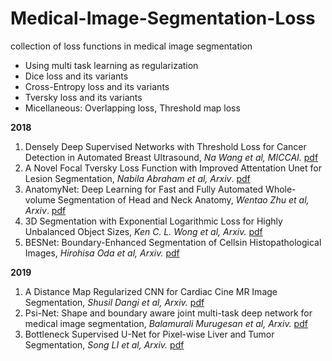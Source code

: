 # Medical-Image-Segmentation-Loss
collection of loss functions in medical image segmentation
* Using multi task learning as regularization
* Dice loss and its variants
* Cross-Entropy loss and its variants
* Tversky loss and its variants
* Micellaneous: Overlapping loss, Threshold map loss

**2018**
1. Densely Deep Supervised Networks with Threshold Loss for Cancer Detection in Automated Breast Ultrasound, *Na Wang et al, MICCAI.* [pdf](https://link.springer.com/content/pdf/10.1007%2F978-3-030-00937-3_73.pdf)
1. A Novel Focal Tversky Loss Function with Improved Attentation Unet for Lesion Segmentation, *Nabila Abraham et al, Arxiv*. [pdf](https://arxiv.org/pdf/1810.07842.pdf)
1. AnatomyNet: Deep Learning for Fast and Fully Automated Whole-volume Segmentation of Head and Neck Anatomy, *Wentao Zhu et al, Arxiv*. [pdf](https://arxiv.org/pdf/1808.05238.pdf)
1. 3D Segmentation with Exponential Logarithmic Loss for Highly Unbalanced Object Sizes, *Ken C. L. Wong et al, Arxiv.* [pdf](https://arxiv.org/pdf/1809.00076.pdf)
1. BESNet: Boundary-Enhanced Segmentation of Cellsin Histopathological Images, *Hirohisa Oda et al, Arxiv.* [pdf](https://link.springer.com/content/pdf/10.1007%2F978-3-030-00934-2_26.pdf)

**2019**
1. A Distance Map Regularized CNN for Cardiac Cine MR Image Segmentation, *Shusil Dangi et al, Arxiv.* [pdf](https://arxiv.org/pdf/1901.01238.pdf)
1. Psi-Net: Shape and boundary aware joint multi-task deep network for medical image segmentation, *Balamurali Murugesan et al, Arxiv.* [pdf](https://arxiv.org/pdf/1902.04099.pdf)
1. Bottleneck Supervised U-Net for Pixel-wise Liver and Tumor Segmentation, *Song LI et al, Arxiv.* [pdf](https://arxiv.org/pdf/1810.10331.pdf)
